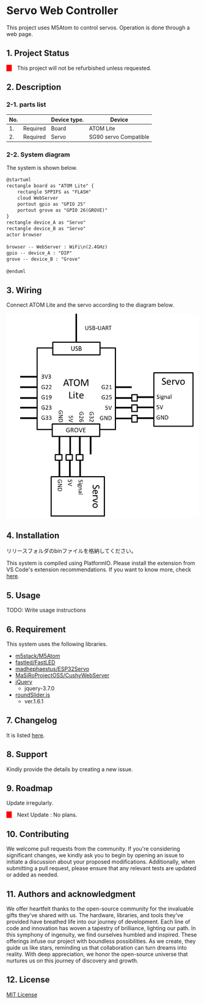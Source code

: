 # Servo Web Controller

This project uses M5Atom to control servos. Operation is done through a web page.

## Project Status

<div style="display: flex">
    <div style="width:1em; background-color: red;margin-right:1em;"></div>
    <span style="">This project will not be refurbished unless requested.</span>
</div>


## Description

### parts list

| No. |          | Device type. | Device                |
| --- | -------- | ------------ | --------------------- |
| 1.  | Required | Board        | ATOM Lite             |
| 2.  | Required | Servo        | SG90 servo Compatible |


### System  diagram

The system is shown below.

```plantuml
@startuml
rectangle board as "ATOM Lite" {
    rectangle SPPIFS as "FLASH"
    cloud WebServer
    portout gpio as "GPIO 25"
    portout grove as "GPIO 26(GROVE)"
}
rectangle device_A as "Servo"
rectangle device_B as "Servo"
actor browser

browser -- WebServer : WiFi\n(2.4GHz)
gpio -- device_A : "DIP"
grove -- device_B : "Grove"

@enduml
```


## Wiring

Connect ATOM Lite and the servo according to the diagram below.

<img name="Screen shot" src="https://raw.githubusercontent.com/MaSiRoProjectOSS/ServoWebController/master/wiring.png">

## Installation

リリースフォルダのbinファイルを格納してください。

This system is compiled using PlatformIO. Please install the extension from VS Code's extension recommendations. If you want to know more, check [here](https://docs.platformio.org/en/latest/).


## Usage

TODO: Write usage instructions

## Requirement

This system uses the following libraries.

* [m5stack/M5Atom](https://github.com/m5stack/M5Atom?utm_source=platformio&utm_medium=piohome)
* [fastled/FastLED](https://github.com/Makuna/NeoPixelBus?utm_source=platformio&utm_medium=piohome)
* [madhephaestus/ESP32Servo](https://www.arduinolibraries.info/libraries/esp32-servo)
* [MaSiRoProjectOSS/CushyWebServer](https://github.com/MaSiRoProjectOSS/CushyWebServer)
* [jQuery](https://jquery.com/)
  * jquery-3.7.0
* [roundSlider.js](https://roundsliderui.com/)
  * ver.1.6.1

## Changelog

It is listed [here](./Changelog).

## Support

Kindly provide the details by creating a new issue.

## Roadmap

Update irregularly.

<div style="display: flex">
    <div style="width:1em; background-color: red;margin-right:1em;"></div>
    <span style="">Next Update&nbsp;:&nbsp; </span>
    <span style="">No plans.</span>
</div>


## Contributing

We welcome pull requests from the community. If you're considering significant changes, we kindly ask you to begin by opening an issue to initiate a discussion about your proposed modifications.
Additionally, when submitting a pull request, please ensure that any relevant tests are updated or added as needed.

## Authors and acknowledgment

We offer heartfelt thanks to the open-source community for the invaluable gifts they've shared with us. The hardware, libraries, and tools they've provided have breathed life into our journey of development. Each line of code and innovation has woven a tapestry of brilliance, lighting our path. In this symphony of ingenuity, we find ourselves humbled and inspired. These offerings infuse our project with boundless possibilities. As we create, they guide us like stars, reminding us that collaboration can turn dreams into reality. With deep appreciation, we honor the open-source universe that nurtures us on this journey of discovery and growth.

## License

[MIT License](./LICENSE)


<style>
  body {
    counter-reset: chapter;
}

h2 {
    counter-reset: sub-chapter;
}

h3 {
    counter-reset: section;
}

h4 {
    counter-reset: indexlist;
}

h1::before {
    counter-reset: chapter;
}

h2::before {
    counter-increment: chapter;
    content: counter(chapter) ". ";
}

h3::before {
    counter-increment: sub-chapter;
    content: counter(chapter) "-" counter(sub-chapter) ". ";
}

h4::before {
    counter-increment: section;
    content: counter(chapter) "-" counter(sub-chapter) "-" counter(section) ". ";
}

h5::before {
    counter-increment: indexlist;
    content: "(" counter(indexlist) ") ";
}

#sidebar-toc-btn {
    bottom: unset;
    top: 8px;
}

.markdown-preview.markdown-preview {
    h2 {
        border-bottom: 4px solid #eaecef;
    }

    h3 {
        border-bottom: 1px solid #eaecef;
    }
}

.md-sidebar-toc.md-sidebar-toc {
    padding-top: 40px;
}

#sidebar-toc-btn {
    bottom: unset;
    top: 8px;
}
</style>
